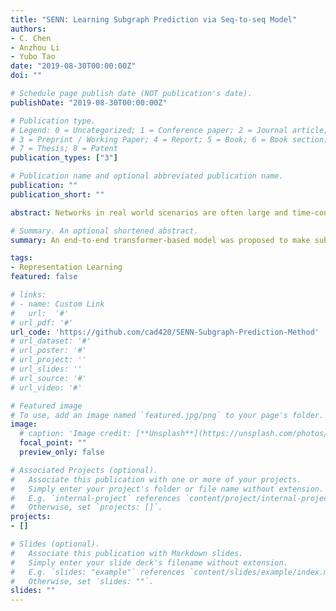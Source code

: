 ```yaml
---
title: "SENN: Learning Subgraph Prediction via Seq-to-seq Model"
authors:
- C. Chen
- Anzhou Li
- Yubo Tao
date: "2019-08-30T00:00:00Z"
doi: ""

# Schedule page publish date (NOT publication's date).
publishDate: "2019-08-30T00:00:00Z"

# Publication type.
# Legend: 0 = Uncategorized; 1 = Conference paper; 2 = Journal article;
# 3 = Preprint / Working Paper; 4 = Report; 5 = Book; 6 = Book section;
# 7 = Thesis; 8 = Patent
publication_types: ["3"]

# Publication name and optional abbreviated publication name.
publication: ""
publication_short: ""

abstract: Networks in real world scenarios are often large and time-consuming for current learning methods. In order to address this problem, we propose a transformer-based model for subgraph relevant tasks in dynamic networks. The proposed method is an end-to-end model to learn a mapping from the subgraph structure in the current snapshot to the subgraph structure in the next snapshot directly, i.e., the edge existence among multiple nodes in the subgraph. The model can be iteratively updated via adjacent snapshots in chronological order to learn the evolution of subgraphs in dynamic networks. We compare our model with several SOTA methods by subgraph prediction and subgraph pattern prediction tasks in multiple real-world homogenous and heterogeneous dynamic networks respectively. The results demonstrate that our model generally has better performance in these two tasks, a rise from 1.99% to 14.65%.

# Summary. An optional shortened abstract.
summary: An end-to-end transformer-based model was proposed to make subgraph relevant tasks more accurate and efficient, which could be extensively applied to real world scenarios.

tags:
- Representation Learning
featured: false

# links:
# - name: Custom Link
#   url:  '#'
# url_pdf: '#'
url_code: 'https://github.com/cad420/SENN-Subgraph-Prediction-Method'
# url_dataset: '#'
# url_poster: '#'
# url_project: ''
# url_slides: ''
# url_source: '#'
# url_video: '#'

# Featured image
# To use, add an image named `featured.jpg/png` to your page's folder. 
image:
  # caption: 'Image credit: [**Unsplash**](https://unsplash.com/photos/s9CC2SKySJM)'
  focal_point: ""
  preview_only: false

# Associated Projects (optional).
#   Associate this publication with one or more of your projects.
#   Simply enter your project's folder or file name without extension.
#   E.g. `internal-project` references `content/project/internal-project/index.md`.
#   Otherwise, set `projects: []`.
projects:
- []

# Slides (optional).
#   Associate this publication with Markdown slides.
#   Simply enter your slide deck's filename without extension.
#   E.g. `slides: "example"` references `content/slides/example/index.md`.
#   Otherwise, set `slides: ""`.
slides: ""
---
```


<!-- {{% alert note %}}
Click the *Slides* button above to demo Academic's Markdown slides feature.
{{% /alert %}}

Supplementary notes can be added here, including [code and math](https://sourcethemes.com/academic/docs/writing-markdown-latex/). -->